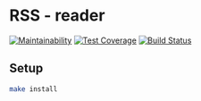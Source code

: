 # RSS - reader

[![Maintainability](https://api.codeclimate.com/v1/badges/d84ade1a8ac12e7fd0eb/maintainability)](https://codeclimate.com/github/kitXIII/project-lvl3-s402/maintainability)
[![Test Coverage](https://api.codeclimate.com/v1/badges/d84ade1a8ac12e7fd0eb/test_coverage)](https://codeclimate.com/github/kitXIII/project-lvl3-s402/test_coverage)
[![Build Status](https://travis-ci.org/kitXIII/project-lvl3-s402.svg?branch=master)](https://travis-ci.org/kitXIII/project-lvl3-s402)

##


## Setup

```sh
make install
```